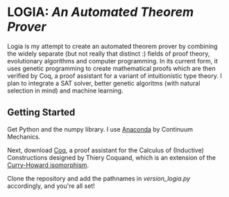 # LOGIA: *An Automated Theorem Prover*


Logia is my attempt to create an automated theorem prover by combining the widely separate (but not really that distinct :) fields of proof theory, evolutionary algorithms and computer programming. In its current form, it uses genetic programming to create mathematical proofs which are then verified by Coq, a proof assistant for a variant of intuitionistic type theory. I plan to integrate a SAT solver, better genetic algoritms (with natural selection in mind) and machine learning.


## Getting Started

Get Python and the numpy library. I use [Anaconda](https://www.continuum.io/downloads) by Continuum Mechanics.

Next, download [Coq](https://coq.inria.fr/download), a proof assistant for the Calculus of (Inductive) Constructions designed by Thiery Coquand, which is an extension of the [Curry-Howard isomorphism](https://en.wikipedia.org/wiki/Curry–Howard_correspondence).

Clone the repository and add the pathnames in *version_logia.py* accordingly, and you're all set!
